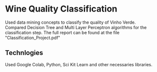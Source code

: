 # Wine Quality Classification

Used data mining concepts to classify the quality of Vinho Verde. Compared Decision Tree and Multi Layer Perceptron algorithms for the classification step.
The full report can be found at the file "Classification_Project.pdf"

## Technlogies

Used Google Colab, Python, Sci Kit Learn and other necessaries libraries.
